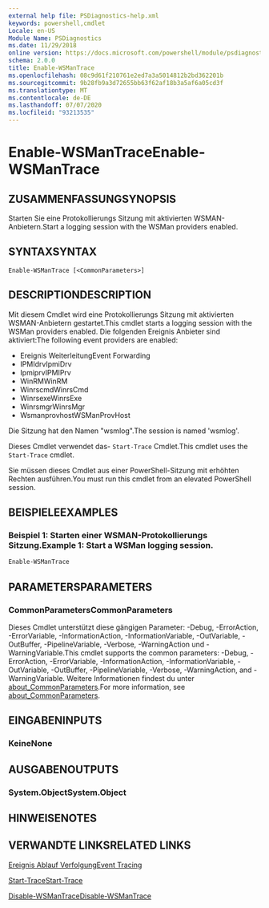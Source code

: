 ```yaml
---
external help file: PSDiagnostics-help.xml
keywords: powershell,cmdlet
Locale: en-US
Module Name: PSDiagnostics
ms.date: 11/29/2018
online version: https://docs.microsoft.com/powershell/module/psdiagnostics/enable-wsmantrace?view=powershell-5.1&WT.mc_id=ps-gethelp
schema: 2.0.0
title: Enable-WSManTrace
ms.openlocfilehash: 08c9d61f210761e2ed7a3a5014812b2bd362201b
ms.sourcegitcommit: 9b28fb9a3d72655bb63f62af18b3a5af6a05cd3f
ms.translationtype: MT
ms.contentlocale: de-DE
ms.lasthandoff: 07/07/2020
ms.locfileid: "93213535"
---
```

# <span data-ttu-id="4a8fa-103">Enable-WSManTrace</span><span class="sxs-lookup"><span data-stu-id="4a8fa-103">Enable-WSManTrace</span></span>

## <span data-ttu-id="4a8fa-104">ZUSAMMENFASSUNG</span><span class="sxs-lookup"><span data-stu-id="4a8fa-104">SYNOPSIS</span></span>
<span data-ttu-id="4a8fa-105">Starten Sie eine Protokollierungs Sitzung mit aktivierten WSMAN-Anbietern.</span><span class="sxs-lookup"><span data-stu-id="4a8fa-105">Start a logging session with the WSMan providers enabled.</span></span>

## <span data-ttu-id="4a8fa-106">SYNTAX</span><span class="sxs-lookup"><span data-stu-id="4a8fa-106">SYNTAX</span></span>

```
Enable-WSManTrace [<CommonParameters>]
```

## <span data-ttu-id="4a8fa-107">DESCRIPTION</span><span class="sxs-lookup"><span data-stu-id="4a8fa-107">DESCRIPTION</span></span>
<span data-ttu-id="4a8fa-108">Mit diesem Cmdlet wird eine Protokollierungs Sitzung mit aktivierten WSMAN-Anbietern gestartet.</span><span class="sxs-lookup"><span data-stu-id="4a8fa-108">This cmdlet starts a logging session with the WSMan providers enabled.</span></span> <span data-ttu-id="4a8fa-109">Die folgenden Ereignis Anbieter sind aktiviert:</span><span class="sxs-lookup"><span data-stu-id="4a8fa-109">The following event providers are enabled:</span></span>

- <span data-ttu-id="4a8fa-110">Ereignis Weiterleitung</span><span class="sxs-lookup"><span data-stu-id="4a8fa-110">Event Forwarding</span></span>
- <span data-ttu-id="4a8fa-111">IPMIdrv</span><span class="sxs-lookup"><span data-stu-id="4a8fa-111">IpmiDrv</span></span>
- <span data-ttu-id="4a8fa-112">Ipmiprv</span><span class="sxs-lookup"><span data-stu-id="4a8fa-112">IPMIPrv</span></span>
- <span data-ttu-id="4a8fa-113">WinRM</span><span class="sxs-lookup"><span data-stu-id="4a8fa-113">WinRM</span></span>
- <span data-ttu-id="4a8fa-114">Winrscmd</span><span class="sxs-lookup"><span data-stu-id="4a8fa-114">WinrsCmd</span></span>
- <span data-ttu-id="4a8fa-115">Winrsexe</span><span class="sxs-lookup"><span data-stu-id="4a8fa-115">WinrsExe</span></span>
- <span data-ttu-id="4a8fa-116">Winrsmgr</span><span class="sxs-lookup"><span data-stu-id="4a8fa-116">WinrsMgr</span></span>
- <span data-ttu-id="4a8fa-117">Wsmanprovhost</span><span class="sxs-lookup"><span data-stu-id="4a8fa-117">WSManProvHost</span></span>

<span data-ttu-id="4a8fa-118">Die Sitzung hat den Namen "wsmlog".</span><span class="sxs-lookup"><span data-stu-id="4a8fa-118">The session is named 'wsmlog'.</span></span>

<span data-ttu-id="4a8fa-119">Dieses Cmdlet verwendet das- `Start-Trace` Cmdlet.</span><span class="sxs-lookup"><span data-stu-id="4a8fa-119">This cmdlet uses the `Start-Trace` cmdlet.</span></span>

<span data-ttu-id="4a8fa-120">Sie müssen dieses Cmdlet aus einer PowerShell-Sitzung mit erhöhten Rechten ausführen.</span><span class="sxs-lookup"><span data-stu-id="4a8fa-120">You must run this cmdlet from an elevated PowerShell session.</span></span>

## <span data-ttu-id="4a8fa-121">BEISPIELE</span><span class="sxs-lookup"><span data-stu-id="4a8fa-121">EXAMPLES</span></span>

### <span data-ttu-id="4a8fa-122">Beispiel 1: Starten einer WSMAN-Protokollierungs Sitzung.</span><span class="sxs-lookup"><span data-stu-id="4a8fa-122">Example 1: Start a WSMan logging session.</span></span>

```powershell
Enable-WSManTrace
```

## <span data-ttu-id="4a8fa-123">PARAMETERS</span><span class="sxs-lookup"><span data-stu-id="4a8fa-123">PARAMETERS</span></span>

### <span data-ttu-id="4a8fa-124">CommonParameters</span><span class="sxs-lookup"><span data-stu-id="4a8fa-124">CommonParameters</span></span>

<span data-ttu-id="4a8fa-125">Dieses Cmdlet unterstützt diese gängigen Parameter: -Debug, -ErrorAction, -ErrorVariable, -InformationAction, -InformationVariable, -OutVariable, -OutBuffer, -PipelineVariable, -Verbose, -WarningAction und -WarningVariable.</span><span class="sxs-lookup"><span data-stu-id="4a8fa-125">This cmdlet supports the common parameters: -Debug, -ErrorAction, -ErrorVariable, -InformationAction, -InformationVariable, -OutVariable, -OutBuffer, -PipelineVariable, -Verbose, -WarningAction, and -WarningVariable.</span></span> <span data-ttu-id="4a8fa-126">Weitere Informationen findest du unter [about_CommonParameters](https://go.microsoft.com/fwlink/?LinkID=113216).</span><span class="sxs-lookup"><span data-stu-id="4a8fa-126">For more information, see [about_CommonParameters](https://go.microsoft.com/fwlink/?LinkID=113216).</span></span>

## <span data-ttu-id="4a8fa-127">EINGABEN</span><span class="sxs-lookup"><span data-stu-id="4a8fa-127">INPUTS</span></span>

### <span data-ttu-id="4a8fa-128">Keine</span><span class="sxs-lookup"><span data-stu-id="4a8fa-128">None</span></span>

## <span data-ttu-id="4a8fa-129">AUSGABEN</span><span class="sxs-lookup"><span data-stu-id="4a8fa-129">OUTPUTS</span></span>

### <span data-ttu-id="4a8fa-130">System.Object</span><span class="sxs-lookup"><span data-stu-id="4a8fa-130">System.Object</span></span>

## <span data-ttu-id="4a8fa-131">HINWEISE</span><span class="sxs-lookup"><span data-stu-id="4a8fa-131">NOTES</span></span>

## <span data-ttu-id="4a8fa-132">VERWANDTE LINKS</span><span class="sxs-lookup"><span data-stu-id="4a8fa-132">RELATED LINKS</span></span>

[<span data-ttu-id="4a8fa-133">Ereignis Ablauf Verfolgung</span><span class="sxs-lookup"><span data-stu-id="4a8fa-133">Event Tracing</span></span>](/windows/desktop/ETW/event-tracing-portal)

[<span data-ttu-id="4a8fa-134">Start-Trace</span><span class="sxs-lookup"><span data-stu-id="4a8fa-134">Start-Trace</span></span>](start-trace.md)

[<span data-ttu-id="4a8fa-135">Disable-WSManTrace</span><span class="sxs-lookup"><span data-stu-id="4a8fa-135">Disable-WSManTrace</span></span>](Disable-WSManTrace.md)
